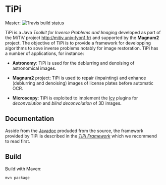 # TiPi

Master: ![Travis build status](https://travis-ci.com/emmt/TiPi.svg?branch=eric-devel)

TiPi is a Java *Toolkit for Inverse Problems and Imaging* developed as part of
the MiTiV project <http://mitiv.univ-lyon1.fr/> and supported by the
**Magnum2** project.  The objective of TiPi is to provide a framework for
developping algorithms to sove inverse problems notably for image restoration.
TiPi has a number of applications, for instance:

* **Astronomy**: TiPi is used for the deblurring and denoising of astronomical
  images.

* **Magnum2** project: TiPi is used to repair (inpainting) and enhance
  (deblurring and denoising) images of license plates before automatic OCR.

* **Microscopy**: TiPi is exploited to implement the
  [Icy](http://icy.bioimageanalysis.org/) plugins for *deconvolution* and
  *blind deconvolution* of 3D images.


## Documentation

Asside from the [Javadoc](http://emmt.github.io/TiPi/) produded from the
source, the framework provided by TiPi is described in the
[*TiPi Framework*](http://emmt.github.io/TiPi) which we recommend to
read first.

## Build

Build with Maven:
```bash
mvn package
```